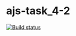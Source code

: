 # ajs-task_4-2
[![Build status](https://ci.appveyor.com/api/projects/status/440v32f74ga8qs7v?svg=true)](https://ci.appveyor.com/project/Andfedrey/ajs-task-4-2)
